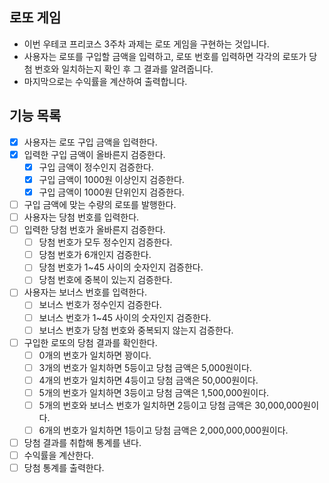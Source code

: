 ## 로또 게임

- 이번 우테코 프리코스 3주차 과제는 로또 게임을 구현하는 것입니다.
- 사용자는 로또를 구입할 금액을 입력하고, 로또 번호를 입력하면 각각의 로또가 당첨 번호와 일치하는지 확인 후 그 결과를 알려줍니다.
- 마지막으로는 수익률을 계산하여 출력합니다.

## 기능 목록

- [x] 사용자는 로또 구입 금액을 입력한다.
- [x] 입력한 구입 금액이 올바른지 검증한다.
    - [x] 구입 금액이 정수인지 검증한다.
    - [x] 구입 금액이 1000원 이상인지 검증한다.
    - [x] 구입 금액이 1000원 단위인지 검증한다.
- [ ] 구입 금액에 맞는 수량의 로또를 발행한다.
- [ ] 사용자는 당첨 번호를 입력한다.
- [ ] 입력한 당첨 번호가 올바른지 검증한다.
    - [ ] 당첨 번호가 모두 정수인지 검증한다.
    - [ ] 당첨 번호가 6개인지 검증한다.
    - [ ] 당첨 번호가 1~45 사이의 숫자인지 검증한다.
    - [ ] 당첨 번호에 중복이 있는지 검증한다.
- [ ] 사용자는 보너스 번호를 입력한다.
    - [ ] 보너스 번호가 정수인지 검증한다.
    - [ ] 보너스 번호가 1~45 사이의 숫자인지 검증한다.
    - [ ] 보너스 번호가 당첨 번호와 중복되지 않는지 검증한다.
- [ ] 구입한 로또의 당첨 결과를 확인한다.
    - [ ] 0개의 번호가 일치하면 꽝이다.
    - [ ] 3개의 번호가 일치하면 5등이고 당첨 금액은 5,000원이다.
    - [ ] 4개의 번호가 일치하면 4등이고 당첨 금액은 50,000원이다.
    - [ ] 5개의 번호가 일치하면 3등이고 당첨 금액은 1,500,000원이다.
    - [ ] 5개의 번호와 보너스 번호가 일치하면 2등이고 당첨 금액은 30,000,000원이다.
    - [ ] 6개의 번호가 일치하면 1등이고 당첨 금액은 2,000,000,000원이다.
- [ ] 당첨 결과를 취합해 통계를 낸다.
- [ ] 수익률을 계산한다.
- [ ] 당첨 통계를 출력한다.